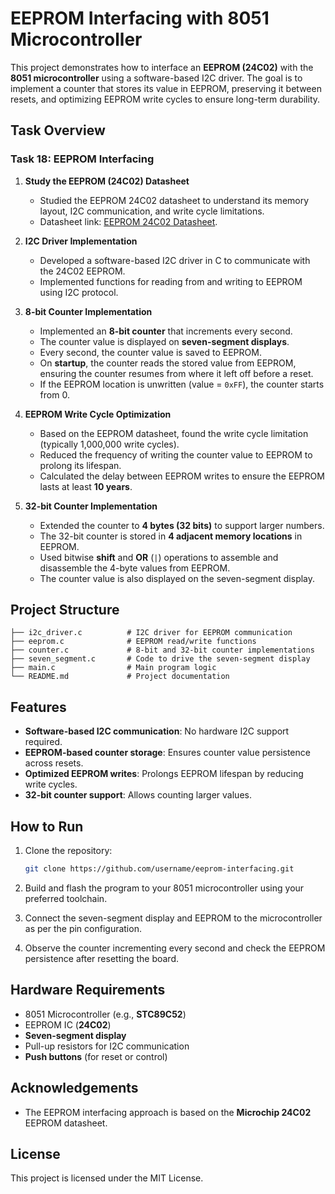 # EEPROM Interfacing with 8051 Microcontroller

This project demonstrates how to interface an **EEPROM (24C02)** with the **8051 microcontroller** using a software-based I2C driver. The goal is to implement a counter that stores its value in EEPROM, preserving it between resets, and optimizing EEPROM write cycles to ensure long-term durability.

## Task Overview

### Task 18: EEPROM Interfacing

1. **Study the EEPROM (24C02) Datasheet**  
   - Studied the EEPROM 24C02 datasheet to understand its memory layout, I2C communication, and write cycle limitations.  
   - Datasheet link: [EEPROM 24C02 Datasheet](http://ww1.microchip.com/downloads/en/DeviceDoc/21202j.pdf).

2. **I2C Driver Implementation**  
   - Developed a software-based I2C driver in C to communicate with the 24C02 EEPROM.  
   - Implemented functions for reading from and writing to EEPROM using I2C protocol.

3. **8-bit Counter Implementation**
   - Implemented an **8-bit counter** that increments every second.  
   - The counter value is displayed on **seven-segment displays**.  
   - Every second, the counter value is saved to EEPROM.
   - On **startup**, the counter reads the stored value from EEPROM, ensuring the counter resumes from where it left off before a reset.
   - If the EEPROM location is unwritten (value = `0xFF`), the counter starts from 0.
  
4. **EEPROM Write Cycle Optimization**
   - Based on the EEPROM datasheet, found the write cycle limitation (typically 1,000,000 write cycles).  
   - Reduced the frequency of writing the counter value to EEPROM to prolong its lifespan.
   - Calculated the delay between EEPROM writes to ensure the EEPROM lasts at least **10 years**.

5. **32-bit Counter Implementation**
   - Extended the counter to **4 bytes (32 bits)** to support larger numbers.  
   - The 32-bit counter is stored in **4 adjacent memory locations** in EEPROM.  
   - Used bitwise **shift** and **OR** (`|`) operations to assemble and disassemble the 4-byte values from EEPROM.
   - The counter value is also displayed on the seven-segment display.

## Project Structure

```
├── i2c_driver.c          # I2C driver for EEPROM communication
├── eeprom.c              # EEPROM read/write functions
├── counter.c             # 8-bit and 32-bit counter implementations
├── seven_segment.c       # Code to drive the seven-segment display
├── main.c                # Main program logic
└── README.md             # Project documentation
```

## Features

- **Software-based I2C communication**: No hardware I2C support required.
- **EEPROM-based counter storage**: Ensures counter value persistence across resets.
- **Optimized EEPROM writes**: Prolongs EEPROM lifespan by reducing write cycles.
- **32-bit counter support**: Allows counting larger values.

## How to Run

1. Clone the repository:
   ```bash
   git clone https://github.com/username/eeprom-interfacing.git
   ```

2. Build and flash the program to your 8051 microcontroller using your preferred toolchain.

3. Connect the seven-segment display and EEPROM to the microcontroller as per the pin configuration.

4. Observe the counter incrementing every second and check the EEPROM persistence after resetting the board.

## Hardware Requirements

- 8051 Microcontroller (e.g., **STC89C52**)
- EEPROM IC (**24C02**)
- **Seven-segment display**
- Pull-up resistors for I2C communication
- **Push buttons** (for reset or control)

## Acknowledgements

- The EEPROM interfacing approach is based on the **Microchip 24C02** EEPROM datasheet.
  
## License

This project is licensed under the MIT License.
